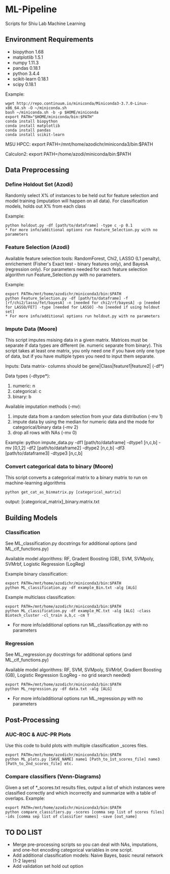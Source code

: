 # ML-Pipeline
Scripts for Shiu Lab Machine Learning

## Environment Requirements
* biopython                 1.68
* matplotlib                1.5.1
* numpy                     1.11.3
* pandas                    0.18.1
* python                    3.4.4
* scikit-learn              0.18.1
* scipy                     0.18.1

Example: 

    wget http://repo.continuum.io/miniconda/Miniconda3-3.7.0-Linux-x86_64.sh -O ~/miniconda.sh
    bash ~/miniconda.sh -b -p $HOME/miniconda
    export PATH="$HOME/miniconda/bin:$PATH"
    conda install biopython
    conda install matplotlib
    conda install pandas
    conda install scikit-learn
    
MSU HPCC: export PATH=/mnt/home/azodichr/miniconda3/bin:$PATH

Calculon2: export PATH=/home/azodi/miniconda/bin:$PATH

## Data Preprocessing

### Define Holdout Set (Azodi)
Randomly select X% of instances to be held out for feature selection and model training (imputation will happen on all data). For classification models, holds out X% from each class

Example:

    python holdout.py -df [path/to/dataframe] -type c -p 0.1  
    * For more info/additional options run Feature_Selection.py with no parameters
    
### Feature Selection (Azodi)
Available feature selection tools: RandomForest, Chi2, LASSO (L1 penalty), enrichement (Fisher's Exact test - binary features only), and BayesA (regression only). For parameters needed for each feature selection algorithm run Feature_Selection.py with no parameters.

Example:

    export PATH=/mnt/home/azodichr/miniconda3/bin:$PATH
    python Feature_Selection.py -df [path/to/dataframe] -f [rf/chi2/lasso/fet/bayesA] -n [needed for chi2/rf/bayesA] -p [needed for LASSO/FET] -type [needed for LASSO] -ho [needed if using holdout set]
    * For more info/additional options run holdout.py with no parameters

### Impute Data (Moore)

This script imputes msising data in a given matrix. Matrices must be separate if data types are different (ie. numeric separate from binary). This script takes at least one matrix, you only need one if you have only one type of data, but if you have multiple types you need to input them separate.

Inputs:
Data matrix- columns should be gene|Class|feature1|feature2| (-df*)

Data types (-dtype*):
1. numeric: n
2. categorical: c
3. binary: b

Available imputation methods (-mv):
1. impute data from a random selection from your data distribution (-mv 1)
2. impute data by using the median for numeric data and the mode for categorical/binary data (-mv 2)
3. drop all rows with NAs (-mv 0)

Example:
    python impute_data.py -df1 [path/to/dataframe] -dtype1 [n,c,b] -mv [0,1,2] -df2 [path/to/dataframe2] -dtype2 [n,c,b] -df3 [path/to/dataframe3] -dtype3 [n,c,b]

### Convert categorical data to binary (Moore)

This script converts a categorical matrix to a binary matrix to run on machine-learning algorithms

    python get_cat_as_binmatrix.py [categorical_matrix]

output: [categorical_matrix]_binary.matrix.txt

## Building Models

### Classification
See ML_classification.py docstrings for additional options (and ML_clf_functions.py)

Available model algorithms: RF, Gradent Boosting (GB), SVM, SVMpoly, SVMrbf, Logistic Regression (LogReg)

Example binary classification:

    export PATH=/mnt/home/azodichr/miniconda3/bin:$PATH
    python ML_classification.py -df example_Bin.txt -alg [ALG]

Example multiclass classification:

    export PATH=/mnt/home/azodichr/miniconda3/bin:$PATH
    python ML_classification.py -df example_MC.txt -alg [ALG] -class Biotech_cluster -cl_train a,b,c -cm T

* For more info/additional options run ML_classification.py with no parameters

### Regression
See ML_regression.py docstrings for additional options (and ML_clf_functions.py)

Available model algorithms: RF, SVM, SVMpoly, SVMrbf, Gradient Boosting (GB), Logistic Regression (LogReg - no grid search needed)

    export PATH=/mnt/home/azodichr/miniconda3/bin:$PATH
    python ML_regression.py -df data.txt -alg [ALG]

* For more info/additional options run ML_regression.py with no parameters

## Post-Processing

### AUC-ROC & AUC-PR Plots
Use this code to build plots with multiple classification _scores files.

    export PATH=/mnt/home/azodichr/miniconda3/bin:$PATH
    python ML_plots.py [SAVE_NAME] name1 [Path_to_1st_scores_file] name3 [Path_to_2nd_scores_file] etc.

### Compare classifiers (Venn-Diagrams)
Given a set of *_scores.txt results files, output a list of which instances were classified correctly and which incorrectly and summarize with a table of overlaps.
Example:

    export PATH=/mnt/home/azodichr/miniconda3/bin:$PATH
    python compare_classifiers.py -scores [comma sep list of scores files] -ids [comma sep list of classifier names] -save [out_name] 



## TO DO LIST
- Merge pre-processing scripts so you can deal with NAs, imputations, and one-hot encoding categorical variables in one script.
- Add additional classification models: Naive Bayes, basic neural network (1-2 layers)
- Add validation set hold out option

